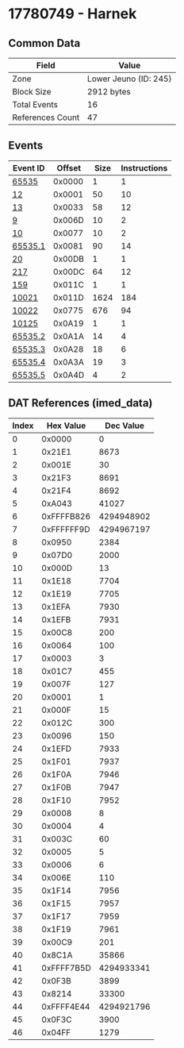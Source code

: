 # 17780749 - Harnek

## Common Data

| Field            | Value                 |
|------------------|-----------------------|
| Zone             | Lower Jeuno (ID: 245) |
| Block Size       | 2912 bytes            |
| Total Events     | 16                    |
| References Count | 47                    |

## Events

| Event ID                | Offset   |   Size |   Instructions |
|-------------------------|----------|--------|----------------|
| [65535](./65535.md)     | 0x0000   |      1 |              1 |
| [12](./12.md)           | 0x0001   |     50 |             10 |
| [13](./13.md)           | 0x0033   |     58 |             12 |
| [9](./9.md)             | 0x006D   |     10 |              2 |
| [10](./10.md)           | 0x0077   |     10 |              2 |
| [65535.1](./65535.1.md) | 0x0081   |     90 |             14 |
| [20](./20.md)           | 0x00DB   |      1 |              1 |
| [217](./217.md)         | 0x00DC   |     64 |             12 |
| [159](./159.md)         | 0x011C   |      1 |              1 |
| [10021](./10021.md)     | 0x011D   |   1624 |            184 |
| [10022](./10022.md)     | 0x0775   |    676 |             94 |
| [10125](./10125.md)     | 0x0A19   |      1 |              1 |
| [65535.2](./65535.2.md) | 0x0A1A   |     14 |              4 |
| [65535.3](./65535.3.md) | 0x0A28   |     18 |              6 |
| [65535.4](./65535.4.md) | 0x0A3A   |     19 |              3 |
| [65535.5](./65535.5.md) | 0x0A4D   |      4 |              2 |

## DAT References (imed_data)

|   Index | Hex Value   |   Dec Value |
|---------|-------------|-------------|
|       0 | 0x0000      |           0 |
|       1 | 0x21E1      |        8673 |
|       2 | 0x001E      |          30 |
|       3 | 0x21F3      |        8691 |
|       4 | 0x21F4      |        8692 |
|       5 | 0xA043      |       41027 |
|       6 | 0xFFFFB826  |  4294948902 |
|       7 | 0xFFFFFF9D  |  4294967197 |
|       8 | 0x0950      |        2384 |
|       9 | 0x07D0      |        2000 |
|      10 | 0x000D      |          13 |
|      11 | 0x1E18      |        7704 |
|      12 | 0x1E19      |        7705 |
|      13 | 0x1EFA      |        7930 |
|      14 | 0x1EFB      |        7931 |
|      15 | 0x00C8      |         200 |
|      16 | 0x0064      |         100 |
|      17 | 0x0003      |           3 |
|      18 | 0x01C7      |         455 |
|      19 | 0x007F      |         127 |
|      20 | 0x0001      |           1 |
|      21 | 0x000F      |          15 |
|      22 | 0x012C      |         300 |
|      23 | 0x0096      |         150 |
|      24 | 0x1EFD      |        7933 |
|      25 | 0x1F01      |        7937 |
|      26 | 0x1F0A      |        7946 |
|      27 | 0x1F0B      |        7947 |
|      28 | 0x1F10      |        7952 |
|      29 | 0x0008      |           8 |
|      30 | 0x0004      |           4 |
|      31 | 0x003C      |          60 |
|      32 | 0x0005      |           5 |
|      33 | 0x0006      |           6 |
|      34 | 0x006E      |         110 |
|      35 | 0x1F14      |        7956 |
|      36 | 0x1F15      |        7957 |
|      37 | 0x1F17      |        7959 |
|      38 | 0x1F19      |        7961 |
|      39 | 0x00C9      |         201 |
|      40 | 0x8C1A      |       35866 |
|      41 | 0xFFFF7B5D  |  4294933341 |
|      42 | 0x0F3B      |        3899 |
|      43 | 0x8214      |       33300 |
|      44 | 0xFFFF4E44  |  4294921796 |
|      45 | 0x0F3C      |        3900 |
|      46 | 0x04FF      |        1279 |
